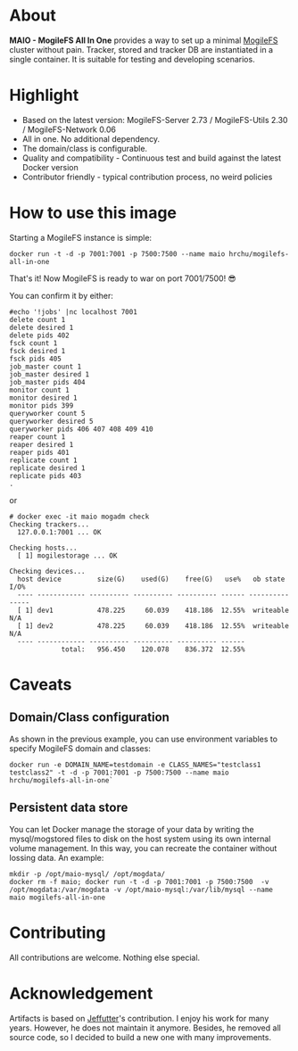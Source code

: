 # About
**MAIO - MogileFS All In One** provides a way to set up a minimal [MogileFS](https://github.com/mogilefs/mogilefs-wiki) cluster without pain. Tracker, stored and tracker DB are instantiated in a single container. It is suitable for testing and developing scenarios. 

# Highlight
 - Based on the latest version: MogileFS-Server 2.73 / MogileFS-Utils 2.30 / MogileFS-Network 0.06 
 - All in one. No additional dependency. 
 - The domain/class is configurable.
 - Quality and compatibility - Continuous test and build against the latest Docker version
 - Contributor friendly - typical contribution process, no weird policies
 
# How to use this image

Starting a MogileFS instance is simple:

`docker run -t -d -p 7001:7001 -p 7500:7500 --name maio hrchu/mogilefs-all-in-one`

That's it! Now MogileFS is ready to war on port 7001/7500! 😎

You can confirm it by either:
```
#echo '!jobs' |nc localhost 7001 
delete count 1
delete desired 1
delete pids 402
fsck count 1
fsck desired 1
fsck pids 405
job_master count 1
job_master desired 1
job_master pids 404
monitor count 1
monitor desired 1
monitor pids 399
queryworker count 5
queryworker desired 5
queryworker pids 406 407 408 409 410
reaper count 1
reaper desired 1
reaper pids 401
replicate count 1
replicate desired 1
replicate pids 403
.
```
or
```
# docker exec -it maio mogadm check
Checking trackers...
  127.0.0.1:7001 ... OK

Checking hosts...
  [ 1] mogilestorage ... OK

Checking devices...
  host device         size(G)    used(G)    free(G)   use%   ob state   I/O%
  ---- ------------ ---------- ---------- ---------- ------ ---------- -----
  [ 1] dev1           478.225     60.039    418.186  12.55%  writeable   N/A
  [ 1] dev2           478.225     60.039    418.186  12.55%  writeable   N/A
  ---- ------------ ---------- ---------- ---------- ------
             total:   956.450    120.078    836.372  12.55%
```

# Caveats

## Domain/Class configuration

As shown in the previous example, you can use environment variables to specify MogileFS domain and classes:
```
docker run -e DOMAIN_NAME=testdomain -e CLASS_NAMES="testclass1 testclass2" -t -d -p 7001:7001 -p 7500:7500 --name maio hrchu/mogilefs-all-in-one`
```

## Persistent data store

You can let Docker manage the storage of your data by writing the mysql/mogstored files to disk on the host system using its own internal volume management. In this way, you can recreate the container without lossing data. An example:
```
mkdir -p /opt/maio-mysql/ /opt/mogdata/
docker rm -f maio; docker run -t -d -p 7001:7001 -p 7500:7500  -v /opt/mogdata:/var/mogdata -v /opt/maio-mysql:/var/lib/mysql --name maio mogilefs-all-in-one
```

# Contributing
All contributions are welcome. Nothing else special.

# Acknowledgement

Artifacts is based on [Jeffutter](https://hub.docker.com/r/jeffutter/mogile-tracker)'s contribution. I enjoy his work for many years. However, he does not maintain it anymore. Besides, he removed all source code, so I decided to build a new one with many improvements.
